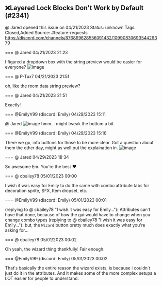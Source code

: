 ## ❌Layered Lock Blocks Don't Work by Default (#2341)
@ Jared opened this issue on 04/21/2023
Status: unknown
Tags: Closed,Added
Source: #feature-requests https://discord.com/channels/876899628556091432/1099083069354426379


=== @ Jared 04/21/2023 21:23

I figured a dropdown box with the string preview would be easier for everyone?
![image](https://cdn.discordapp.com/attachments/1099083069354426379/1099083069530574989/Screenshot_5.png?ex=65eb81df&is=65d90cdf&hm=e85465fcd5d03217e75be11dbbdcb8d6d3954fad2eb8bf6aefcacc18961e0c6e&)

=== @ P-Tux7 04/21/2023 21:51

oh, like the room data string preview?

=== @ Jared 04/21/2023 21:51

Exactly!

=== @EmilyV99 (discord: Emily) 04/29/2023 15:11

@ Jared
![image](https://cdn.discordapp.com/attachments/1099083069354426379/1101888481690652792/image.png?ex=65ec7c1e&is=65da071e&hm=fc7ca1c8f363d962104c4ebfab10456c511bbe64d741b4347ae6a23f6809809c&)
hmm... might tweak the bottom a bit

=== @EmilyV99 (discord: Emily) 04/29/2023 15:16

There we go, info buttons for those to be more clear. Got a question about them the other day, might as well put the explaination in.
![image](https://cdn.discordapp.com/attachments/1099083069354426379/1101889639280816228/image.png?ex=65ec7d32&is=65da0832&hm=811b7f18ce5c806c2b513c3e6c48402352a2524e64e57172b23105491e443a62&)

=== @ Jared 04/29/2023 18:34

So awesome Em. You're the best ❤️

=== @ cbailey78 05/01/2023 00:00

I wish it was easy for Emily to do the same with combo attribute tabs for decoration sprite, SFX, Item dropset, etc.

=== @EmilyV99 (discord: Emily) 05/01/2023 00:01

(replying to @ cbailey78 "I wish it was easy for Emily…"): Attributes can't have that done, because of how the gui would have to change when you change combo types
(replying to @ cbailey78 "I wish it was easy for Emily…"): but, the `Wizard` button pretty much does exactly what you're asking for...

=== @ cbailey78 05/01/2023 00:02

Oh yeah, the wizard thing thankfully! Fair enough.

=== @EmilyV99 (discord: Emily) 05/01/2023 00:02

That's basically the entire reason the wizard exists, is because I couldn't just do it in the attributes. And it makes some of the more complex setups a LOT easier for people to understand.
